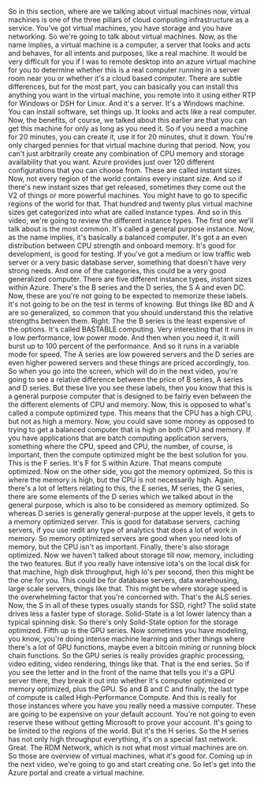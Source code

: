 So in this section, where are we talking about virtual machines now, virtual machines is one of the
three pillars of cloud computing infrastructure as a service.
You've got virtual machines, you have storage and you have networking.
So we're going to talk about virtual machines.
Now, as the name implies, a virtual machine is a computer, a server that looks and acts and behaves,
for all intents and purposes, like a real machine.
It would be very difficult for you if I was to remote desktop into an azure virtual machine for you
to determine whether this is a real computer running in a server room near you or whether it's a cloud
based computer.
There are subtle differences, but for the most part, you can basically you can install this anything
you want in the virtual machine, you remote into it using either RTP for Windows or DSH for Linux.
And it's a server.
It's a Windows machine.
You can install software, set things up.
It looks and acts like a real computer.
Now, the benefits, of course, we talked about this earlier are that you can get this machine for
only as long as you need it.
So if you need a machine for 20 minutes, you can create it, use it for 20 minutes, shut it down.
You're only charged pennies for that virtual machine during that period.
Now, you can't just arbitrarily create any combination of CPU memory and storage availability that
you want.
Azure provides just over 120 different configurations that you can choose from.
These are called instant sizes.
Now, not every region of the world contains every instant size.
And so if there's new instant sizes that get released, sometimes they come out the V2 of things or
more powerful machines.
You might have to go to specific regions of the world for that.
That hundred and twenty plus virtual machine sizes get categorized into what are called instance types.
And so in this video, we're going to review the different instance types.
The first one we'll talk about is the most common.
It's called a general purpose instance.
Now, as the name implies, it's basically a balanced computer.
It's got a an even distribution between CPU strength and onboard memory.
It's good for development, is good for testing.
If you've got a medium or low traffic web server or a very basic database server, something that doesn't
have very strong needs.
And one of the categories, this could be a very good generalized computer.
There are five different instance types, instant sizes within Azure.
There's the B series and the D series, the S A and even DC.
Now, these are you're not going to be expected to memorize these labels.
It's not going to be on the test in terms of knowing.
But things like BD and A are so generalized, so common that you should understand this the relative
strengths between them.
Right.
The the B series is the least expensive of the options.
It's called BASTABLE computing.
Very interesting that it runs in a low performance, low power mode.
And then when you need it, it will burst up to 100 percent of the performance.
And so it runs in a variable mode for speed.
The A series are low powered servers and the D series are even higher powered servers and these things
are priced accordingly, too.
So when you go into the screen, which will do in the next video, you're going to see a relative difference
between the price of B series, A series and D series.
But these live you see these labels, then you know that this is a general purpose computer that is
designed to be fairly even between the the different elements of CPU and memory.
Now, this is opposed to what's called a compute optimized type.
This means that the CPU has a high CPU, but not as high a memory.
Now, you could save some money as opposed to trying to get a balanced computer that is high on both
CPU and memory.
If you have applications that are batch computing application servers, something where the CPU, speed
and CPU, the number, of course, is important, then the compute optimized might be the best solution
for you.
This is the F series.
It's F for S within Azure.
That means compute optimized.
Now on the other side, you got the memory optimized.
So this is where the memory is high, but the CPU is not necessarily high.
Again, there's a lot of letters relating to this, the E series, M series, the G series, there are
some elements of the D series which we talked about in the general purpose, which is also to be considered
as memory optimized.
So whereas D series is generally general-purpose at the upper levels, it gets to a memory optimized
server.
This is good for database servers, caching servers, if you use redit any type of analytics that does
a lot of work in memory.
So memory optimized servers are good when you need lots of memory, but the CPU isn't as important.
Finally, there's also storage optimized.
Now we haven't talked about storage till now, memory, including the two features.
But if you really have intensive iota's on the local disk for that machine, high disk throughput,
high Io's per second, then this might be the one for you.
This could be for database servers, data warehousing, large scale servers, things like that.
This might be where storage speed is the overwhelming factor that you're concerned with.
That's the ALS series.
Now, the S in all of these types usually stands for SSD, right?
The solid state drives less a faster type of storage.
Solid-State is a lot lower latency than a typical spinning disk.
So there's only Solid-State option for the storage optimized.
Fifth up is the GPU series.
Now sometimes you have modeling, you know, you're doing intense machine learning and other things
where there's a lot of GPU functions, maybe even a bitcoin mining or running block chain functions.
So the GPU series is really provides graphic processing, video editing, video rendering, things like
that.
That is the end series.
So if you see the letter and in the front of the name that tells you it's a GPU server there, they
break it out into whether it's computer optimized or memory optimized, plus the GPU.
So and B and C and finally, the last type of compute is called High-Performance Compute.
And this is really for those instances where you have you really need a massive computer.
These are going to be expensive on your default account.
You're not going to even reserve these without getting Microsoft to prove your account.
It's going to be limited to the regions of the world.
But it's the H series.
So the H series has not only high throughput everything, it's on a special fast network.
Great.
The RDM Network, which is not what most virtual machines are on.
So those are overview of virtual machines, what it's good for.
Coming up in the next video, we're going to go and start creating one.
So let's get into the Azure portal and create a virtual machine.
